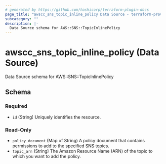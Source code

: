 ```yaml
---
# generated by https://github.com/hashicorp/terraform-plugin-docs
page_title: "awscc_sns_topic_inline_policy Data Source - terraform-provider-awscc"
subcategory: ""
description: |-
  Data Source schema for AWS::SNS::TopicInlinePolicy
---
```


# awscc_sns_topic_inline_policy (Data Source)

Data Source schema for AWS::SNS::TopicInlinePolicy



<!-- schema generated by tfplugindocs -->
## Schema

### Required

- `id` (String) Uniquely identifies the resource.

### Read-Only

- `policy_document` (Map of String) A policy document that contains permissions to add to the specified SNS topics.
- `topic_arn` (String) The Amazon Resource Name (ARN) of the topic to which you want to add the policy.


